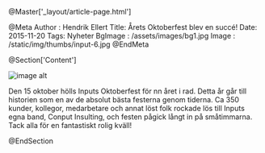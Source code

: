 @Master['_layout/article-page.html']

@Meta
Author : Hendrik Ellert
Title: Årets Oktoberfest blev en succé!
Date: 2015-11-20
Tags: Nyheter
BgImage : /assets/images/bg1.jpg
Image : /static/img/thumbs/input-6.jpg
@EndMeta

@Section['Content']

![image alt](/static/img/nyheter/CollageHemsida.png)


Den 15 oktober hölls Inputs Oktoberfest för nn året i rad. Detta år går till historien som en av de absolut bästa festerna genom tiderna.
Ca 350 kunder, kollegor, medarbetare och annat löst folk rockade lös till Inputs egna band, Conput Insulting, och festen pågick långt in på småtimmarna.
Tack alla för en fantastiskt rolig kväll!

@EndSection
